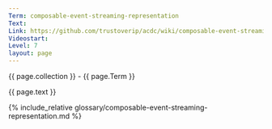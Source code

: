 ```yaml
---
Term: composable-event-streaming-representation
Text: 
Link: https://github.com/trustoverip/acdc/wiki/composable-event-streaming-representation.md
Videostart: 
Level: 7
layout: page
---
```


{{ page.collection }} - {{ page.Term }}

   {{ page.text }}

{% include_relative glossary/composable-event-streaming-representation.md %}

